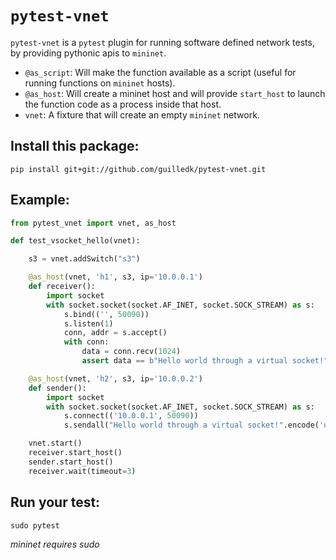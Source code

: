 # `pytest-vnet`

`pytest-vnet` is a `pytest` plugin for running software defined network tests, by providing pythonic apis to `mininet`.

- `@as_script`: Will make the function available as a script (useful for running functions on `mininet` hosts).
- `@as_host`: Will create a mininet host and will provide ``start_host`` to launch the function code as a process inside that host.
- `vnet`: A fixture that will create an empty `mininet` network.

## Install this package:

	pip install git+git://github.com/guilledk/pytest-vnet.git

## Example:

```python
from pytest_vnet import vnet, as_host

def test_vsocket_hello(vnet):

    s3 = vnet.addSwitch("s3")

    @as_host(vnet, 'h1', s3, ip='10.0.0.1')
    def receiver():
        import socket
        with socket.socket(socket.AF_INET, socket.SOCK_STREAM) as s:
            s.bind(('', 50090))
            s.listen(1)
            conn, addr = s.accept()
            with conn:
                data = conn.recv(1024)
                assert data == b"Hello world through a virtual socket!"

    @as_host(vnet, 'h2', s3, ip='10.0.0.2')
    def sender():
        import socket
        with socket.socket(socket.AF_INET, socket.SOCK_STREAM) as s:
            s.connect(('10.0.0.1', 50090))
            s.sendall("Hello world through a virtual socket!".encode('utf-8'))

    vnet.start()
    receiver.start_host()
    sender.start_host()
    receiver.wait(timeout=3)
```

## Run your test:

	sudo pytest

_mininet requires sudo_